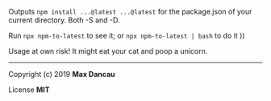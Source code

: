 Outputs ```npm install ...@latest ...@latest``` for the package.json of your current directory. Both -S and -D.

Run ```npx npm-to-latest``` to see it; or ```npx npm-to-latest | bash``` to do it ))

Usage at own risk! It might eat your cat and poop a unicorn.

---

Copyright (c) 2019 **Max Dancau**

License **MIT**